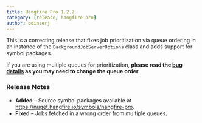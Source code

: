 ```yaml
---
title: Hangfire Pro 1.2.2
category: [release, hangfire-pro]
author: odinserj
---
```


This is a correcting release that fixes job prioritization via queue ordering in an instance of the `BackgroundJobServerOptions` class and adds support for symbol packages.

If you are using multiple queues for prioritization, **please read the [bug details](https://github.com/HangfireIO/Hangfire/issues/370) as you may need to change the queue order**.

### Release Notes

* **Added** – Source symbol packages available at https://nuget.hangfire.io/symbols/hangfire-pro.
* **Fixed** – Jobs fetched in a wrong order from multiple queues.